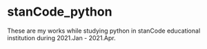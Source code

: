 # stanCode_python
These are my works while studying python in stanCode educational institution during 2021.Jan - 2021.Apr.
